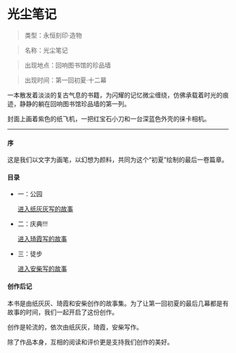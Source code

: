# 光尘笔记

> 类型：永恒刻印·造物

> 名称：光尘笔记

> 出现地点：回响图书馆的珍品墙

> 出现时间：第一回初夏·十二幕

一本散发着淡淡的复古气息的书籍，为闪耀的记忆微尘缠绕，仿佛承载着时光的痕迹，静静的躺在回响图书馆珍品墙的第一列。

封面上画着紫色的纸飞机，一把红宝石小刀和一台深蓝色外壳的徕卡相机。

---

#### 序

这是我们以文字为画笔，以幻想为颜料，共同为这个“初夏”绘制的最后一卷篇章。

#### 目录

* 一：公园

    [进入纸灰灰写的故事](./一：公园/park.md)

* 二：庆典!!!

    [进入琦霞写的故事](./二：庆典/庆典!!!.md)

* 三：徒步

    [进入安柴写的故事](./三：徒步/hiking.md)

#### 创作后记

本书是由纸灰灰、琦霞和安柴创作的故事集。为了让第一回初夏的最后几幕都是有故事的时间，我们一起开启了这份创作。

创作是轮流的，依次由纸灰灰，琦霞，安柴写作。

除了作品本身，互相的阅读和评价更是支持我们创作的美好。